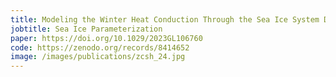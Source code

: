 ```yaml
---
title: Modeling the Winter Heat Conduction Through the Sea Ice System During MOSAiC
jobtitle: Sea Ice Parameterization
paper: https://doi.org/10.1029/2023GL106760
code: https://zenodo.org/records/8414652
image: /images/publications/zcsh_24.jpg
---
```

